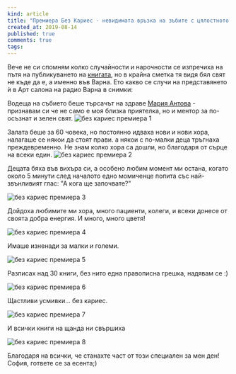 ```yaml
---
kind: article
title: "Премиера Без Кариес - невидимата връзка на зъбите с цялостното здраве"
created_at: 2019-08-14
published: true
comments: true
tags:
--- 
```

Вече не си спомням колко случайности и нарочности се изпречиха на пътя на публикуването на [книгата](https://bezkaries.com/blog/2019-08-02-за-невидимата-връзка-на-зъбите-с-здравето/), но в крайна сметка тя видя бял свят не къде да е, а именно във Варна.
Ето какво се случи на представянето ѝ в Арт салона на радио Варна в снимки:

Водеща на събието беше търсачът на здраве [Мария Антова](http://eko-exo.com) - признавам си че не само е моя близка приятелка, но и ментор за по-осъзнат и зелен свят.
![без кариес премиера 1](/images/posts/varna1.jpg)


<!-- more -->

Залата беше за 60 човека, но постоянно идваха нови и нови хора, налагаше се някои да стоят прави. а някои с по-малки деца тръгнаха преждевременно. Не знам колко хора са дошли, но благодаря от сърце на всеки един.
![без кариес премиера 2](/images/posts/varna2.jpg)

Децата бяха във вихъра си, а особено любим момент ми остана, когато около 5 минути след началото едно момиченце попита със най-звънливият глас: "А кога ще започвате?"

![без кариес премиера 3](/images/posts/varna3.jpg)

Дойдоха любимите ми хора, много пациенти, колеги, и всеки донесе от своята добра енергия. И много, много цветя!

![без кариес премиера 4](/images/posts/varna4.jpg)

Имаше изненади за малки и големи.

![без кариес премиера 5](/images/posts/varna5.jpg)

Разписах над 30 книги, без нито една правописна грешка, надявам се :)

![без кариес премиера 6](/images/posts/varna6.jpg)

Щастливи усмивки... без кариес.

![без кариес премиера 7](/images/posts/varna7.jpg)

И всички книги на щанда ни свършиха

![без кариес премиера 8](/images/posts/varna8.jpg)

Благодаря на всички, че станахте част от този специален за мен ден! София, гответе се за есента;)
